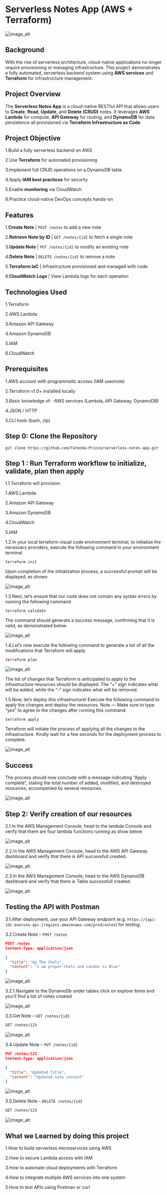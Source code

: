 # Serverless Notes App (AWS + Terraform)

![image_alt](https://github.com/Tatenda-Prince/serverless-notes-app/blob/bdff5c41fea0d3c14cd0979c140fb5ec9e40ec5c/img/Screenshot%202025-07-05%20135110.png)


## Background
With the rise of serverless architecture, cloud-native applications no longer require provisioning or managing infrastructure. This project demonstrates a fully automated, serverless backend system using **AWS services** and **Terraform** for infrastructure management.

## Project Overview
The **Serverless Notes App** is a cloud-native RESTful API that allows users to **Create**, **Read**, **Update**, and **Delete (CRUD)** notes. It leverages **AWS Lambda** for compute, **API Gateway** for routing, and **DynamoDB** for data persistence all provisioned via **Terraform Infrastructure as Code**.

## Project Objective
1.Build a fully serverless backend on AWS

2.Use **Terraform** for automated provisioning

3.Implement full CRUD operations on a DynamoDB table

4.Apply **IAM best practices** for security

5.Enable **monitoring** via CloudWatch

6.Practice cloud-native DevOps concepts hands-on

## Features
1.**Create Note**            | `POST /notes` to add a new note 

2.**Retrieve Note by ID**    | `GET /notes/{id}` to fetch a single note  

3.**Update Note**            | `PUT /notes/{id}` to modify an existing note

4.**Delete Note**            | `DELETE /notes/{id}` to remove a note 

5.**Terraform IaC**          | Infrastructure provisioned and managed with code 

6.**CloudWatch Logs**        | View Lambda logs for each operation              

## Technologies Used
1.Terraform 

2.AWS Lambda

3.Amazon API Gateway

4.Amazon DynamoDB

5.IAM

6.CloudWatch

## Prerequisites
1.AWS account with programmatic access (IAM user/role)

2.Terraform v1.0+ installed locally

3.Basic knowledge of:
-AWS services (Lambda, API Gateway, DynamoDB)

4.JSON / HTTP

5.CLI tools (bash, zip)

## Step 0: Clone the Repository
```language
git clone https://github.com/Tatenda-Prince/serverless-notes-app.git
```

## Step 1 : Run Terraform workflow to initialize, validate, plan then apply
1.1.Terraform will provision:

1.AWS Lambda

2.Amazon API Gateway

3.Amazon DynamoDB

4.CloudWatch

5.IAM

1.2.In your local terraform visual code environment terminal, to initialize the necessary providers, execute the following command in your environment terminal

```language
terraform init
```

Upon completion of the initialization process, a successful prompt will be displayed, as shown

![image_alt](https://github.com/Tatenda-Prince/serverless-notes-app/blob/9e191fc0c72379a498cef2a334e3e20a5af9c10a/img/Screenshot%202025-07-05%20140326.png)


1.3.Next, let’s ensure that our code does not contain any syntax errors by running the following command

```language
terraform validate
```
The command should generate a success message, confirming that it is valid, as demonstrated below.

![image_alt](https://github.com/Tatenda-Prince/serverless-notes-app/blob/1580584324e6e8834c3481a896a478598b80e64f/img/Screenshot%202025-07-05%20140351.png)

1.4.Let’s now execute the following command to generate a list of all the modifications that Terraform will apply.
```language
terraform plan
```

![image_alt](https://github.com/Tatenda-Prince/serverless-notes-app/blob/1d733d2e3a27c7d01c8138dbb1d9734b22bae128/img/Screenshot%202025-07-05%20140522.png)

The list of changes that Terraform is anticipated to apply to the infrastructure resources should be displayed. The “+” sign indicates what will be added, while the “-” sign indicates what will be removed.

1.5.Now, let’s deploy this infrastructure! Execute the following command to apply the changes and deploy the resources. Note — Make sure to type “yes” to agree to the changes after running this command.

```language
terraform apply
```
Terraform will initiate the process of applying all the changes to the infrastructure. Kindly wait for a few seconds for the deployment process to complete.

![image_alt](https://github.com/Tatenda-Prince/serverless-notes-app/blob/bb03cf9e393c96934ecece7a45f5c0058ba25411/img/Screenshot%202025-07-05%20141105.png)

## Success
The process should now conclude with a message indicating “Apply complete”, stating the total number of added, modified, and destroyed resources, accompanied by several resources.

![image_alt](https://github.com/Tatenda-Prince/serverless-notes-app/blob/beebbcb248d37c86395b13e27099891ecc9ae4b8/img/Screenshot%202025-07-05%20141112.png)


## Step 2: Verify creation of our resources
2.1.In the AWS Management Console, head to the lambda Console and verify that there are four lambda functions running as show below

![image_alt](https://github.com/Tatenda-Prince/serverless-notes-app/blob/b70ae95e37ad40332fe04d71881cdb57a344b07c/img/Screenshot%202025-07-05%20141601.png)

2.2.In the AWS Management Console, head to the AWS API Gateway dashboard and verify that there is API  successfull created.

![image_alt](https://github.com/Tatenda-Prince/serverless-notes-app/blob/a6e4cd469e3693fc818bafbd518afeb08ed29174/img/Screenshot%202025-07-05%20141608.png)

2.3.In the AWS Management Console, head to the AWS DynamoDB dashboard and verify that there is Table successfull created.

![image_alt](https://github.com/Tatenda-Prince/serverless-notes-app/blob/efc159a9cf198b73533c7ab7a6d2a8a44b334239/img/Screenshot%202025-07-05%20141615.png)


## Testing the API with Postman
3.1.After deployment, use your API Gateway endpoint (e.g. `https://{api-id}.execute-api.{region}.amazonaws.com/prod/notes`) for testing.


3.2.Create Note – `POST /notes`
```json
POST /notes
Content-Type: application/json

{
  "title": "Up The Chels",
  "content": "I am proper Chels and London is Blue"
}
```

![image_alt](https://github.com/Tatenda-Prince/serverless-notes-app/blob/36db928e687ab09674bfbbc30520b97d1d5cdfca/img/Screenshot%202025-07-05%20143204.png)



3.2.1.Navigate to the DynamoDb under tables click on explore items and you'll find a list of notes created


![image_alt](https://github.com/Tatenda-Prince/serverless-notes-app/blob/8bf598a4268dfde0a5526f70e9dda7d3ed5c0b4f/img/Screenshot%202025-07-05%20143922.png)



3.3.Get Note – `GET /notes/{id}`

```bash
GET /notes/123
```

![image_alt](https://github.com/Tatenda-Prince/serverless-notes-app/blob/a9f7220a42edc3b792bf4aaca33c2085f39c7920/img/Screenshot%202025-07-05%20144533.png)


3.4.Update Note – `PUT /notes/{id}`
```json
PUT /notes/123
Content-Type: application/json

{
  "title": "Updated Title",
  "content": "Updated note content"
}
```

![image_alt](https://github.com/Tatenda-Prince/serverless-notes-app/blob/aede059044041a7d6269209ca2b1e51cb794dd04/img/Screenshot%202025-07-05%20145034.png)


3.5.Delete Note – `DELETE /notes/{id}`
```bash
GET /notes/123
```

![image_alt](https://github.com/Tatenda-Prince/serverless-notes-app/blob/25bfd0219fe58b4b1a8efd8efdb45f660aace03d/img/Screenshot%202025-07-05%20145227.png)


## What we Learned by doing this project
1.How to build serverless microservices using AWS

2.How to secure Lambda access with IAM

3.How to automate cloud deployments with Terraform

4.How to integrate multiple AWS services into one system

5.How to test APIs using Postman or curl





